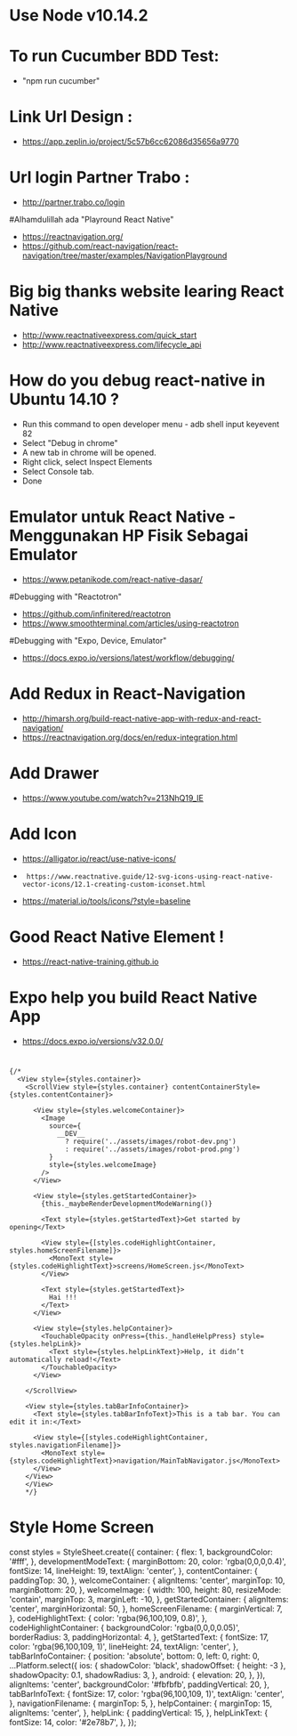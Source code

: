 # Use Node v10.14.2

# To run Cucumber BDD Test: 
* "npm run cucumber"

# Link Url Design :
* https://app.zeplin.io/project/5c57b6cc62086d35656a9770

# Url login Partner Trabo : 
* http://partner.trabo.co/login


#Alhamdulillah ada "Playround React Native"
* https://reactnavigation.org/
* https://github.com/react-navigation/react-navigation/tree/master/examples/NavigationPlayground

# Big big thanks website learing React Native
* http://www.reactnativeexpress.com/quick_start
* http://www.reactnativeexpress.com/lifecycle_api


# How do you debug react-native in Ubuntu 14.10 ?
* Run this command to open developer menu - adb shell input keyevent 82
* Select "Debug in chrome"
* A new tab in chrome will be opened.
* Right click, select Inspect Elements
* Select Console tab.
* Done


# Emulator untuk React Native - Menggunakan HP Fisik Sebagai Emulator
* https://www.petanikode.com/react-native-dasar/

#Debugging with "Reactotron"
* https://github.com/infinitered/reactotron
* https://www.smoothterminal.com/articles/using-reactotron

#Debugging with "Expo, Device, Emulator"
* https://docs.expo.io/versions/latest/workflow/debugging/

# Add Redux in React-Navigation
* http://himarsh.org/build-react-native-app-with-redux-and-react-navigation/
* https://reactnavigation.org/docs/en/redux-integration.html


# Add Drawer
* https://www.youtube.com/watch?v=213NhQ19_IE

# Add Icon 
* https://alligator.io/react/use-native-icons/
*      https://www.reactnative.guide/12-svg-icons-using-react-native-vector-icons/12.1-creating-custom-iconset.html
* https://material.io/tools/icons/?style=baseline

# Good React Native Element !
* https://react-native-training.github.io

# Expo help you build React Native App
* https://docs.expo.io/versions/v32.0.0/


#

    {/* 
      <View style={styles.container}>
        <ScrollView style={styles.container} contentContainerStyle={styles.contentContainer}>
          
          <View style={styles.welcomeContainer}>
            <Image
              source={
                __DEV__
                  ? require('../assets/images/robot-dev.png')
                  : require('../assets/images/robot-prod.png')
              }
              style={styles.welcomeImage}
            />
          </View>

          <View style={styles.getStartedContainer}>
            {this._maybeRenderDevelopmentModeWarning()}

            <Text style={styles.getStartedText}>Get started by opening</Text>

            <View style={[styles.codeHighlightContainer, styles.homeScreenFilename]}>
              <MonoText style={styles.codeHighlightText}>screens/HomeScreen.js</MonoText>
            </View>

            <Text style={styles.getStartedText}>
              Hai !!!
            </Text>
          </View>

          <View style={styles.helpContainer}>
            <TouchableOpacity onPress={this._handleHelpPress} style={styles.helpLink}>
              <Text style={styles.helpLinkText}>Help, it didn’t automatically reload!</Text>
            </TouchableOpacity>
          </View>

        </ScrollView>

        <View style={styles.tabBarInfoContainer}>
          <Text style={styles.tabBarInfoText}>This is a tab bar. You can edit it in:</Text>

          <View style={[styles.codeHighlightContainer, styles.navigationFilename]}>
            <MonoText style={styles.codeHighlightText}>navigation/MainTabNavigator.js</MonoText>
          </View>
        </View>
        </View>
        */} 

# Style Home Screen

  const styles = StyleSheet.create({
    container: {
      flex: 1,
      backgroundColor: '#fff',
    },
    developmentModeText: {
      marginBottom: 20,
      color: 'rgba(0,0,0,0.4)',
      fontSize: 14,
      lineHeight: 19,
      textAlign: 'center',
    },
    contentContainer: {
      paddingTop: 30,
    },
    welcomeContainer: {
      alignItems: 'center',
      marginTop: 10,
      marginBottom: 20,
    },
    welcomeImage: {
      width: 100,
      height: 80,
      resizeMode: 'contain',
      marginTop: 3,
      marginLeft: -10,
    },
    getStartedContainer: {
      alignItems: 'center',
      marginHorizontal: 50,
    },
    homeScreenFilename: {
      marginVertical: 7,
    },
    codeHighlightText: {
      color: 'rgba(96,100,109, 0.8)',
    },
    codeHighlightContainer: {
      backgroundColor: 'rgba(0,0,0,0.05)',
      borderRadius: 3,
      paddingHorizontal: 4,
    },
    getStartedText: {
      fontSize: 17,
      color: 'rgba(96,100,109, 1)',
      lineHeight: 24,
      textAlign: 'center',
    },
    tabBarInfoContainer: {
      position: 'absolute',
      bottom: 0,
      left: 0,
      right: 0,
      ...Platform.select({
        ios: {
          shadowColor: 'black',
          shadowOffset: { height: -3 },
          shadowOpacity: 0.1,
          shadowRadius: 3,
        },
        android: {
          elevation: 20,
        },
      }),
      alignItems: 'center',
      backgroundColor: '#fbfbfb',
      paddingVertical: 20,
    },
    tabBarInfoText: {
      fontSize: 17,
      color: 'rgba(96,100,109, 1)',
      textAlign: 'center',
    },
    navigationFilename: {
      marginTop: 5,
    },
    helpContainer: {
      marginTop: 15,
      alignItems: 'center',
    },
    helpLink: {
      paddingVertical: 15,
    },
    helpLinkText: {
      fontSize: 14,
      color: '#2e78b7',
    },
  });
